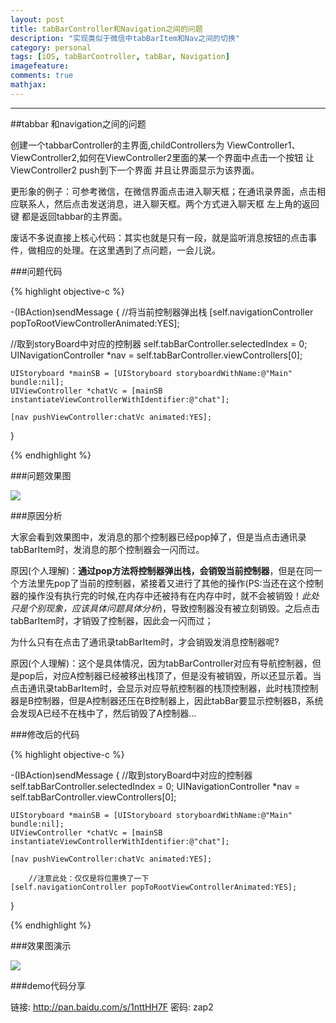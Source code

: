 ```yaml
---
layout: post
title: tabBarController和Navigation之间的问题
description: "实现类似于微信中tabBarItem和Nav之间的切换"
category: personal
tags: [iOS, tabBarController, tabBar, Navigation]
imagefeature: 
comments: true
mathjax:
---
```


------

##tabbar 和navigation之间的问题

创建一个tabbarController的主界面,childControllers为 ViewController1、ViewController2,如何在ViewController2里面的某一个界面中点击一个按钮 让ViewController2 push到下一个界面 并且让界面显示为该界面。

更形象的例子：可参考微信，在微信界面点击进入聊天框；在通讯录界面，点击相应联系人，然后点击发送消息，进入聊天框。两个方式进入聊天框 左上角的返回键 都是返回tabbar的主界面。

<!--more-->

废话不多说直接上核心代码：其实也就是只有一段，就是监听消息按钮的点击事件，做相应的处理。在这里遇到了点问题，一会儿说。

###问题代码

{% highlight objective-c %}


-(IBAction)sendMessage
{
    //将当前控制器弹出栈
    [self.navigationController popToRootViewControllerAnimated:YES];

//取到storyBoard中对应的控制器
    self.tabBarController.selectedIndex = 0;
    UINavigationController *nav = self.tabBarController.viewControllers[0];
    
    UIStoryboard *mainSB = [UIStoryboard storyboardWithName:@"Main" bundle:nil];
    UIViewController *chatVc = [mainSB instantiateViewControllerWithIdentifier:@"chat"];
    
    [nav pushViewController:chatVc animated:YES];
}

{% endhighlight %}

###问题效果图

![](http://7xke07.com1.z0.glb.clouddn.com/image/tabBar-Nav-error.gif)

###原因分析

大家会看到效果图中，发消息的那个控制器已经pop掉了，但是当点击通讯录tabBarItem时，发消息的那个控制器会一闪而过。

原因(个人理解)：**通过pop方法将控制器弹出栈，会销毁当前控制器**，但是在同一个方法里先pop了当前的控制器，紧接着又进行了其他的操作(PS:当还在这个控制器的操作没有执行完的时候,在内存中还被持有在内存中时，就不会被销毁！*此处只是个别现象，应该具体问题具体分析*)，导致控制器没有被立刻销毁。之后点击tabBarItem时，才销毁了控制器，因此会一闪而过；

为什么只有在点击了通讯录tabBarItem时，才会销毁发消息控制器呢?

原因(个人理解)：这个是具体情况，因为tabBarController对应有导航控制器，但是pop后，对应A控制器已经被移出栈顶了，但是没有被销毁，所以还显示着。当点击通讯录tabBarItem时，会显示对应导航控制器的栈顶控制器，此时栈顶控制器是B控制器，但是A控制器还压在B控制器上，因此tabBar要显示控制器B，系统会发现A已经不在栈中了，然后销毁了A控制器…

###修改后的代码


{% highlight objective-c %}


-(IBAction)sendMessage
{
//取到storyBoard中对应的控制器
    self.tabBarController.selectedIndex = 0;
    UINavigationController *nav = self.tabBarController.viewControllers[0];
    
    UIStoryboard *mainSB = [UIStoryboard storyboardWithName:@"Main" bundle:nil];
    UIViewController *chatVc = [mainSB instantiateViewControllerWithIdentifier:@"chat"];
    
    [nav pushViewController:chatVc animated:YES];
    
        //注意此处：仅仅是将位置换了一下
    [self.navigationController popToRootViewControllerAnimated:YES];
}

{% endhighlight %}

###效果图演示

![](http://7xke07.com1.z0.glb.clouddn.com/image/tabBar-Nav-ok.gif)

###demo代码分享

链接: http://pan.baidu.com/s/1nttHH7F 密码: zap2
